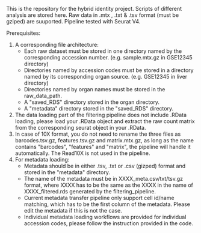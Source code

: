 This is the repository for the hybrid identity project. Scripts of different analysis are stored here.
Raw data in .mtx , .txt & .tsv format (must be gziped) are suuported.
Pipeline tested with Seurat V4.

Prerequisites:
1. A corresponding file architecture:
   - Each raw dataset must be stored in one directory named by the corresponding accession number. (e.g. sample.mtx.gz in GSE12345 directory) 
   - Directories named by accession codes must be stored in a directory named by its corresponding organ source. (e.g. GSE12345 in liver directory)
   -  Directories named by organ names must be stored in the raw_data_path.
   -  A "saved_RDS" directory stored in the organ directory.
   -  A "metadata" directory stored in the "saved_RDS" directory.
2. The data loading part of the filtering pipeline does not include .RData loading, please load your .RData object and extract the raw count matrix from the corresponding seurat object in your .RData.
3. In case of 10X format, you do not need to rename the three files as barcodes.tsv.gz, features.tsv.gz and matrix.mtx.gz, as long as the name contains "barcodes", "features" and "matrix", the pipeline will handle it automatically. The Read10X is not used in the pipeline.
4. For metadata loading:
   - Metadata should be in either .tsv, .txt or .csv (gizped) format and stored in the "metadata" directory.
   - The name of the metadata must be in XXXX_meta.csv/txt/tsv.gz format, where XXXX has to be the same as the XXXX in the name of XXXX_filtered.rds generated by the filtering_pipeline.
   - Current metadata transfer pipeline only support cell id/name matching, which has to be the first column of the metadata. Please edit the metadata if this is not the case.
   - Individual metadata loading workflows are provided for individual accession codes, please follow the instruction provided in the code.
